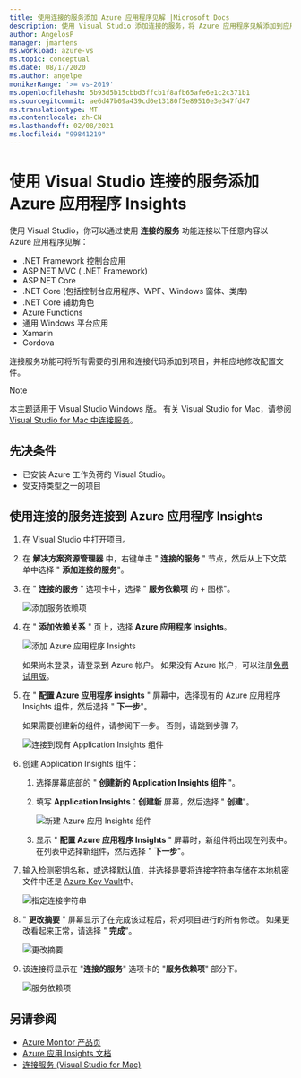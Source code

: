 ```yaml
---
title: 使用连接的服务添加 Azure 应用程序见解 |Microsoft Docs
description: 使用 Visual Studio 添加连接的服务，将 Azure 应用程序见解添加到应用
author: AngelosP
manager: jmartens
ms.workload: azure-vs
ms.topic: conceptual
ms.date: 08/17/2020
ms.author: angelpe
monikerRange: '>= vs-2019'
ms.openlocfilehash: 5b93d5b15cbbd3ffcb1f8afb65afe6e1c2c371b1
ms.sourcegitcommit: ae6d47b09a439cd0e13180f5e89510e3e347fd47
ms.translationtype: MT
ms.contentlocale: zh-CN
ms.lasthandoff: 02/08/2021
ms.locfileid: "99841219"
---
```

# <a name="add-azure-application-insights-by-using-visual-studio-connected-services"></a>使用 Visual Studio 连接的服务添加 Azure 应用程序 Insights

使用 Visual Studio，你可以通过使用 **连接的服务** 功能连接以下任意内容以 Azure 应用程序见解：

- .NET Framework 控制台应用
- ASP.NET MVC ( .NET Framework)  
- ASP.NET Core
- .NET Core (包括控制台应用程序、WPF、Windows 窗体、类库) 
- .NET Core 辅助角色
- Azure Functions
- 通用 Windows 平台应用
- Xamarin
- Cordova

连接服务功能可将所有需要的引用和连接代码添加到项目，并相应地修改配置文件。

> [!NOTE]
> 本主题适用于 Visual Studio  Windows 版。 有关 Visual Studio for Mac，请参阅 [Visual Studio for Mac 中连接服务](/visualstudio/mac/connected-services)。
## <a name="prerequisites"></a>先决条件

- 已安装 Azure 工作负荷的 Visual Studio。
- 受支持类型之一的项目

## <a name="connect-to-azure-application-insights-using-connected-services"></a>使用连接的服务连接到 Azure 应用程序 Insights

1. 在 Visual Studio 中打开项目。

1. 在 **解决方案资源管理器** 中，右键单击 " **连接的服务** " 节点，然后从上下文菜单中选择 " **添加连接的服务**"。

1. 在 " **连接的服务** " 选项卡中，选择 " **服务依赖项** 的 + 图标"。

    ![添加服务依赖项](./media/vs-azure-tools-connected-services-storage/vs-2019/connected-services-tab.png)

1. 在 " **添加依赖关系** " 页上，选择 **Azure 应用程序 Insights**。

    ![添加 Azure 应用程序 Insights](./media/azure-app-insights-add-connected-service/azure-app-insights.png)

    如果尚未登录，请登录到 Azure 帐户。 如果没有 Azure 帐户，可以注册[免费试用版](https://azure.microsoft.com/account/free)。

1. 在 " **配置 Azure 应用程序 insights** " 屏幕中，选择现有的 Azure 应用程序 Insights 组件，然后选择 " **下一步**"。

    如果需要创建新的组件，请参阅下一步。 否则，请跳到步骤 7。

    ![连接到现有 Application Insights 组件](./media/azure-app-insights-add-connected-service/created-app-insights.png)

1. 创建 Application Insights 组件：

   1. 选择屏幕底部的 " **创建新的 Application Insights 组件** "。

   1. 填写 **Application Insights：创建新** 屏幕，然后选择 " **创建**"。

       ![新建 Azure 应用 Insights 组件](./media/azure-app-insights-add-connected-service/create-new-app-insights.png)

   1. 显示 " **配置 Azure 应用程序 Insights** " 屏幕时，新组件将出现在列表中。 在列表中选择新组件，然后选择 " **下一步**"。

1. 输入检测密钥名称，或选择默认值，并选择是要将连接字符串存储在本地机密文件中还是 [Azure Key Vault](/azure/key-vault)中。

   ![指定连接字符串](./media/azure-app-insights-add-connected-service/connection-string.png)

1. " **更改摘要** " 屏幕显示了在完成该过程后，将对项目进行的所有修改。 如果更改看起来正常，请选择 " **完成**"。

   ![更改摘要](./media/azure-app-insights-add-connected-service/summary-of-changes.png)

1. 该连接将显示在 "**连接的服务**" 选项卡的 "**服务依赖项**" 部分下。

   ![服务依赖项](./media/azure-app-insights-add-connected-service/service-dependencies-after.png)

## <a name="see-also"></a>另请参阅

- [Azure Monitor 产品页](https://azure.microsoft.com/services/monitor/)
- [Azure 应用 Insights 文档](/azure/azure-monitor/app/app-insights-overview/)
- [连接服务 (Visual Studio for Mac)](/visualstudio/mac/connected-services)

